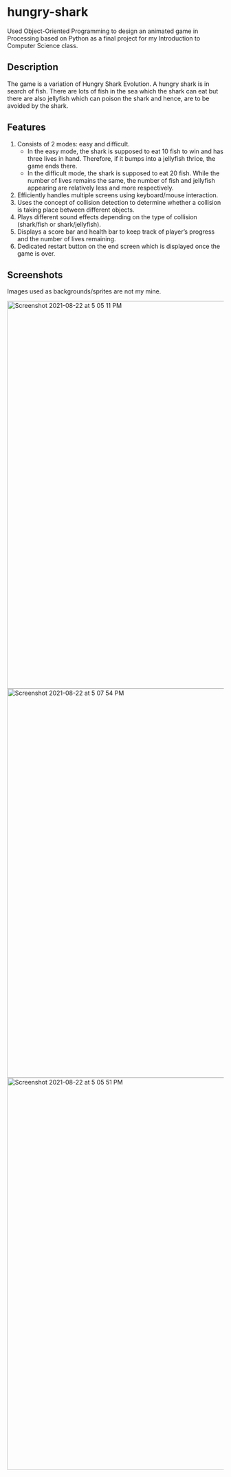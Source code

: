 # hungry-shark
Used Object-Oriented Programming to design an animated game in Processing based on Python as a final project for my Introduction to Computer Science class. 

## Description
The game is a variation of Hungry Shark Evolution. A hungry shark is in search of fish. There are lots of fish in the sea which the shark can eat but there are also jellyfish which can poison the shark and hence, are to be avoided by the shark.

## Features
1. Consists of 2 modes: easy and difficult. 
   * In the easy mode, the shark is supposed to eat 10 fish to win and has three lives in hand. Therefore, if it bumps into a jellyfish thrice, the game ends there.      
   * In the difficult mode, the shark is supposed to eat 20 fish. While the number of lives remains the same, the number of fish and jellyfish appearing are relatively less and more respectively. 
2. Efficiently handles multiple screens using keyboard/mouse interaction.
3. Uses the concept of collision detection to determine whether a collision is taking place between different objects.
4. Plays different sound effects depending on the type of collision (shark/fish or shark/jellyfish).
5. Displays a score bar and health bar to keep track of player’s progress and the number of lives remaining.
6. Dedicated restart button on the end screen which is displayed once the game is over.

## Screenshots
Images used as backgrounds/sprites are not my mine.

<img width="902" alt="Screenshot 2021-08-22 at 5 05 11 PM" src="https://user-images.githubusercontent.com/81231340/130353680-b2c8670e-9866-4ceb-b09d-ac11d2fb1636.png">
<img width="906" alt="Screenshot 2021-08-22 at 5 07 54 PM" src="https://user-images.githubusercontent.com/81231340/130353703-345c012d-e0df-4052-8491-5f620b2964f3.png">
<img width="913" alt="Screenshot 2021-08-22 at 5 05 51 PM" src="https://user-images.githubusercontent.com/81231340/130353708-5e06f882-25a8-4a30-9872-3dbe672608ca.png">
